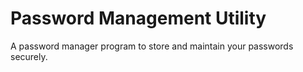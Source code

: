 # Password Management Utility
A password manager program to store and maintain your passwords securely.
